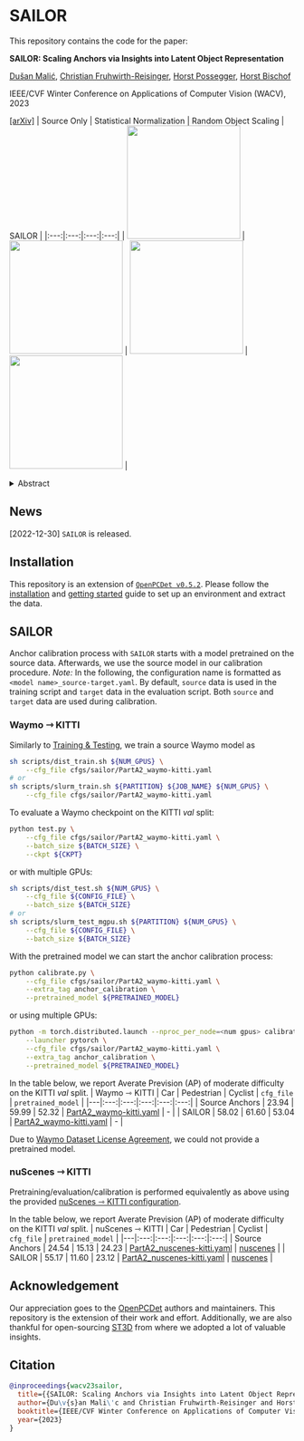 # SAILOR
This repository contains the code for the paper:

**SAILOR: Scaling Anchors via Insights into Latent Object Representation**

[Dušan Malić](https://scholar.google.at/citations?user=EXovq6wAAAAJ), [Christian Fruhwirth-Reisinger](https://scholar.google.at/citations?user=Mg5Vlp8AAAAJ), [Horst Possegger](https://scholar.google.at/citations?user=iWPrl3wAAAAJ), [Horst Bischof](https://scholar.google.at/citations?user=_pq05Q4AAAAJ)

IEEE/CVF Winter Conference on Applications of Computer Vision (WACV), 2023

[[arXiv]](https://arxiv.org/pdf/2210.07811.pdf)
| Source Only | Statistical Normalization | Random Object Scaling | SAILOR |
|:---:|:---:|:---:|:---:|
| <img src="https://files.icg.tugraz.at/f/082a95a4031d409ea546/?dl=1" width="200"/> | <img src="https://files.icg.tugraz.at/f/c2494ccfc9ca4fb8914a/?dl=1"  width="200"/> | <img src="https://files.icg.tugraz.at/f/3ab1285d5ced41afad06/?dl=1" width="200"/> | <img src="https://files.icg.tugraz.at/f/2ec8f8f0f3a74559b5ca/?dl=1" width="200"/> |

<details>
  <summary>Abstract</summary>
  
> LiDAR 3D object detection models are inevitably biased towards their training dataset. The detector clearly exhibits this bias when employed on a target dataset, particularly towards object sizes. However, object sizes vary heavily between domains due to, for instance, different labeling policies or geographical locations. State-of-the-art unsupervised domain adaptation approaches outsource methods to overcome the object size bias. Mainstream size adaptation approaches exploit target domain statistics, contradicting the original unsupervised assumption. Our novel unsupervised anchor calibration method addresses this limitation. Given a model trained on the source data, we estimate the optimal target anchors in a completely unsupervised manner. The main idea stems from an intuitive observation: by varying the anchor sizes for the target domain, we inevitably introduce noise or even remove valuable object cues. The latent object representation, perturbed by the anchor size, is closest to the learned source features only under the optimal target anchors. We leverage this observation for anchor size optimization. Our experimental results show that, without any retraining, we achieve competitive results even compared to state-of-the-art weakly-supervised size adaptation approaches. In addition, our anchor calibration can be combined with such existing methods, making them completely unsupervised.

</details>

## News
[2022-12-30] `SAILOR` is released.

## Installation
This repository is an extension of [`OpenPCDet v0.5.2`](https://github.com/open-mmlab/OpenPCDet/releases/tag/v0.5.2). Please follow the [installation](docs/INSTALL.md) and [getting started](docs/GETTING_STARTED.md) guide to set up an environment and extract the data.

## SAILOR
Anchor calibration process with `SAILOR` starts with a model pretrained on the source data. Afterwards, we use the source model in our calibration procedure.
*Note:* In the following, the configuration name is formatted as `<model name>_source-target.yaml`. By default, `source` data is used in the training script and `target` data in the evaluation script. Both `source` and `target` data are used during calibration.

### Waymo ⇾ KITTI 
Similarly to [Training & Testing](docs/GETTING_STARTED.md#training--testing), we train a source Waymo model as
```bash
sh scripts/dist_train.sh ${NUM_GPUS} \
    --cfg_file cfgs/sailor/PartA2_waymo-kitti.yaml
# or 
sh scripts/slurm_train.sh ${PARTITION} ${JOB_NAME} ${NUM_GPUS} \
    --cfg_file cfgs/sailor/PartA2_waymo-kitti.yaml
```

To evaluate a Waymo checkpoint on the KITTI *val* split:
```bash
python test.py \
    --cfg_file cfgs/sailor/PartA2_waymo-kitti.yaml \
    --batch_size ${BATCH_SIZE} \
    --ckpt ${CKPT}
```
or with multiple GPUs:
```bash
sh scripts/dist_test.sh ${NUM_GPUS} \
    --cfg_file ${CONFIG_FILE} \
    --batch_size ${BATCH_SIZE}
# or
sh scripts/slurm_test_mgpu.sh ${PARTITION} ${NUM_GPUS} \
    --cfg_file ${CONFIG_FILE} \
    --batch_size ${BATCH_SIZE}
```
With the pretrained model we can start the anchor calibration process:
```bash
python calibrate.py \
    --cfg_file cfgs/sailor/PartA2_waymo-kitti.yaml \
    --extra_tag anchor_calibration \
    --pretrained_model ${PRETRAINED_MODEL}
```
or using multiple GPUs:
```bash
python -m torch.distributed.launch --nproc_per_node=<num gpus> calibrate.py \
    --launcher pytorch \
    --cfg_file cfgs/sailor/PartA2_waymo-kitti.yaml \
    --extra_tag anchor_calibration \
    --pretrained_model ${PRETRAINED_MODEL}
```
In the table below, we report Averate Prevision (AP) of moderate difficulty on the KITTI *val* split. 
| Waymo ⇾ KITTI  | Car | Pedestrian | Cyclist | `cfg_file` | `pretrained_model` |
|---|:---:|:---:|:---:|:---:|:---:|
| Source Anchors | 23.94 | 59.99 | 52.32 | [PartA2_waymo-kitti.yaml](tools/cfgs/sailor/PartA2_waymo-kitti.yaml) | - |
| SAILOR | 58.02 | 61.60 | 53.04 | [PartA2_waymo-kitti.yaml](tools/cfgs/sailor/PartA2_waymo-kitti.yaml) | - |

Due to [Waymo Dataset License Agreement](https://waymo.com/open/terms/), we could not provide a pretrained model.

### nuScenes ⇾ KITTI
Pretraining/evaluation/calibration is performed equivalently as above using the provided [nuScenes ⇾ KITTI configuration](tools/cfgs/sailor/PartA2_nuscenes-kitti.yaml).

In the table below, we report Averate Prevision (AP) of moderate difficulty on the KITTI *val* split. 
| nuScenes ⇾ KITTI  | Car | Pedestrian | Cyclist | `cfg_file` | `pretrained_model` |
|---|:---:|:---:|:---:|:---:|:---:|
| Source Anchors | 24.54 | 15.13 | 24.23 | [PartA2_nuscenes-kitti.yaml](tools/cfgs/sailor/PartA2_nuscenes-kitti.yaml) | [nuscenes](https://files.icg.tugraz.at/f/07dd6e1dc57e429d9334/) |
| SAILOR | 55.17 | 11.60 | 23.12 | [PartA2_nuscenes-kitti.yaml](tools/cfgs/sailor/PartA2_nuscenes-kitti.yaml) | [nuscenes](https://files.icg.tugraz.at/f/07dd6e1dc57e429d9334/) |

## Acknowledgement
Our appreciation goes to the [OpenPCDet](https://github.com/open-mmlab/OpenPCDet/) authors and maintainers. This repository is the extension of their work and effort. Additionally, we are also thankful for open-sourcing [ST3D](https://github.com/CVMI-Lab/ST3D/) from where we adopted  a lot of valuable insights.

## Citation
```BibTeX
@inproceedings{wacv23sailor,
  title={{SAILOR: Scaling Anchors via Insights into Latent Object Representation}},
  author={Du\v{s}an Mali\'c and Christian Fruhwirth-Reisinger and Horst Possegger and Horst Bischof},
  booktitle={IEEE/CVF Winter Conference on Applications of Computer Vision (WACV)},
  year={2023}
} 
```
